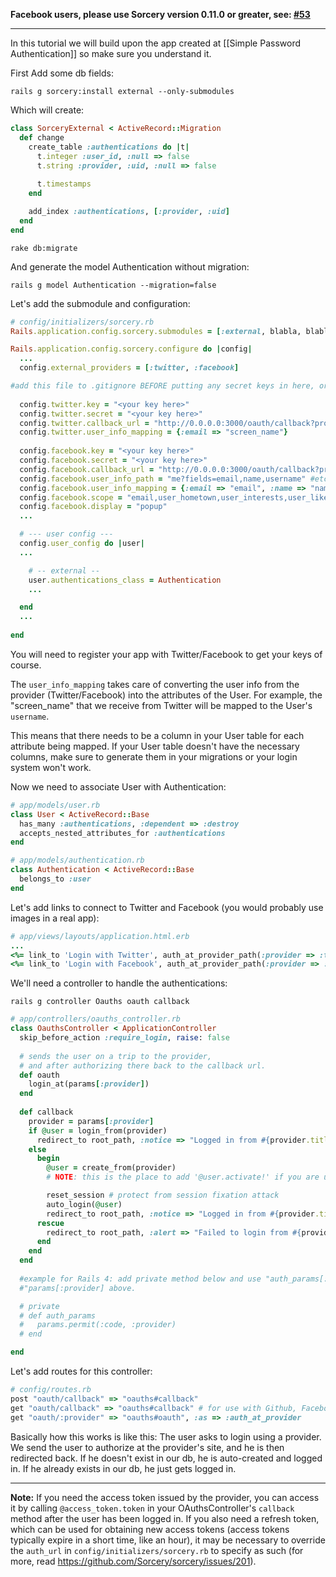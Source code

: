 **Facebook users, please use Sorcery version 0.11.0 or greater, see: [#53](https://github.com/Sorcery/sorcery/pull/53)**

***

In this tutorial we will build upon the app created at [[Simple Password Authentication]] so make sure you understand it.

First Add some db fields:

    rails g sorcery:install external --only-submodules


Which will create:

```ruby
class SorceryExternal < ActiveRecord::Migration
  def change
    create_table :authentications do |t|
      t.integer :user_id, :null => false
      t.string :provider, :uid, :null => false
    
      t.timestamps
    end

    add_index :authentications, [:provider, :uid]
  end
end
```

    rake db:migrate

And generate the model Authentication without migration:

    rails g model Authentication --migration=false

Let's add the submodule and configuration:

```ruby
# config/initializers/sorcery.rb
Rails.application.config.sorcery.submodules = [:external, blabla, blablu, ...]

Rails.application.config.sorcery.configure do |config|
  ...
  config.external_providers = [:twitter, :facebook]

#add this file to .gitignore BEFORE putting any secret keys in here, or use a system like Figaro to abstract it!!! 
      
  config.twitter.key = "<your key here>"
  config.twitter.secret = "<your key here>"
  config.twitter.callback_url = "http://0.0.0.0:3000/oauth/callback?provider=twitter"
  config.twitter.user_info_mapping = {:email => "screen_name"}
      
  config.facebook.key = "<your key here>"
  config.facebook.secret = "<your key here>"
  config.facebook.callback_url = "http://0.0.0.0:3000/oauth/callback?provider=facebook"
  config.facebook.user_info_path = "me?fields=email,name,username" #etc
  config.facebook.user_info_mapping = {:email => "email", :name => "name", :username => "username", :hometown => "hometown/name"} #etc
  config.facebook.scope = "email,user_hometown,user_interests,user_likes" #etc
  config.facebook.display = "popup"
  ...

  # --- user config ---
  config.user_config do |user|
  ...

    # -- external --
    user.authentications_class = Authentication
    ...

  end
  ...
   
end
```

You will need to register your app with Twitter/Facebook to get your keys of course.

The `user_info_mapping` takes care of converting the user info from the provider (Twitter/Facebook) into the attributes of the User. For example, the "screen_name" that we receive from Twitter will be mapped to the User's `username`.

This means that there needs to be a column in your User table for each attribute being mapped. If your User table doesn't have the necessary columns, make sure to generate them in your migrations or your login system won't work.


Now we need to associate User with Authentication:

```ruby
# app/models/user.rb
class User < ActiveRecord::Base
  has_many :authentications, :dependent => :destroy
  accepts_nested_attributes_for :authentications
end
```

```ruby
# app/models/authentication.rb
class Authentication < ActiveRecord::Base
  belongs_to :user
end
```

Let's add links to connect to Twitter and Facebook (you would probably use images in a real app):

```ruby
# app/views/layouts/application.html.erb
...
<%= link_to 'Login with Twitter', auth_at_provider_path(:provider => :twitter) %> | 
<%= link_to 'Login with Facebook', auth_at_provider_path(:provider => :facebook) %>
```

We'll need a controller to handle the authentications:

    rails g controller Oauths oauth callback

```ruby
# app/controllers/oauths_controller.rb
class OauthsController < ApplicationController
  skip_before_action :require_login, raise: false
      
  # sends the user on a trip to the provider,
  # and after authorizing there back to the callback url.
  def oauth
    login_at(params[:provider])
  end
      
  def callback
    provider = params[:provider]
    if @user = login_from(provider)
      redirect_to root_path, :notice => "Logged in from #{provider.titleize}!"
    else
      begin
        @user = create_from(provider)
        # NOTE: this is the place to add '@user.activate!' if you are using user_activation submodule

        reset_session # protect from session fixation attack
        auto_login(@user)
        redirect_to root_path, :notice => "Logged in from #{provider.titleize}!"
      rescue
        redirect_to root_path, :alert => "Failed to login from #{provider.titleize}!"
      end
    end
  end
  
  #example for Rails 4: add private method below and use "auth_params[:provider]" in place of 
  #"params[:provider] above.

  # private
  # def auth_params
  #   params.permit(:code, :provider)
  # end

end
```

Let's add routes for this controller:

```ruby
# config/routes.rb
post "oauth/callback" => "oauths#callback"
get "oauth/callback" => "oauths#callback" # for use with Github, Facebook
get "oauth/:provider" => "oauths#oauth", :as => :auth_at_provider
```

Basically how this works is like this:
The user asks to login using a provider. We send the user to authorize at the provider's site, and he is then redirected back. If he doesn't exist in our db, he is auto-created and logged in. If he already exists in our db, he just gets logged in.


-----
__Note:__ If you need the access token issued by the provider, you can access it by calling `@access_token.token` in your OAuthsController's `callback` method after the user has been logged in.
If you also need a refresh token, which can be used for obtaining new access tokens (access tokens typically expire in a short time, like an hour), it may be necessary to override the `auth_url` in `config/initializers/sorcery.rb` to specify as such (for more, read https://github.com/Sorcery/sorcery/issues/201).